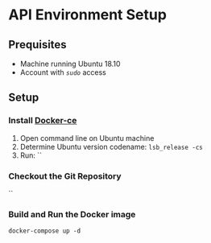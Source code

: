 # API Environment Setup

## Prequisites

* Machine running Ubuntu 18.10
* Account with _`sudo`_ access

## Setup

### Install [Docker-ce](https://docs.docker.com/install/linux/docker-ce/ubuntu/)

1. Open command line on Ubuntu machine
2. Determine Ubuntu version codename: `lsb_release -cs`
3. Run: ``


### Checkout the Git Repository

``

### Build and Run the Docker image

`docker-compose up -d`

### 


